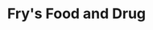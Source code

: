 ---
title: "Fry's Food and Drug"
url: /phoenix/frys-food-and-drug-north-norterra-parkway/
shop: supermarket
---